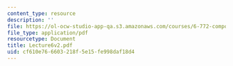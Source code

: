 ```yaml
---
content_type: resource
description: ''
file: https://ol-ocw-studio-app-qa.s3.amazonaws.com/courses/6-772-compound-semiconductor-devices-spring-2003/cf610e766603218f5e15fe998daf18d4_Lecture6v2.pdf
file_type: application/pdf
resourcetype: Document
title: Lecture6v2.pdf
uid: cf610e76-6603-218f-5e15-fe998daf18d4
---
```

